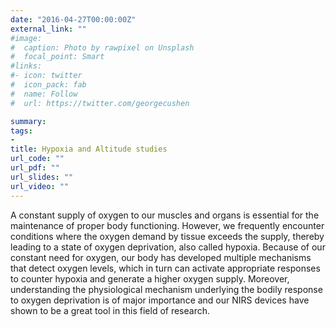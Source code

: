 ```yaml
---
date: "2016-04-27T00:00:00Z"
external_link: ""
#image:
#  caption: Photo by rawpixel on Unsplash
#  focal_point: Smart
#links:
#- icon: twitter
#  icon_pack: fab
#  name: Follow
#  url: https://twitter.com/georgecushen

summary: 
tags:
- 
title: Hypoxia and Altitude studies
url_code: ""
url_pdf: ""
url_slides: ""
url_video: ""
---
```


A constant supply of oxygen to our muscles and organs is essential for the maintenance of proper body functioning. However, we frequently encounter conditions where the oxygen demand by tissue exceeds the supply, thereby leading to a state of oxygen deprivation, also called hypoxia. Because of our constant need for oxygen, our body has developed multiple mechanisms that detect oxygen levels, which in turn can activate appropriate responses to counter hypoxia and generate a higher oxygen supply. Moreover, understanding the physiological mechanism underlying the bodily response to oxygen deprivation is of major importance and our NIRS devices have shown to be a great tool in this field of research.